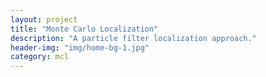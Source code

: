 ```yaml
---
layout: project
title: "Monte Carlo Localization"
description: "A particle filter localization approach."
header-img: "img/home-bg-1.jpg"
category: mcl
---
```

